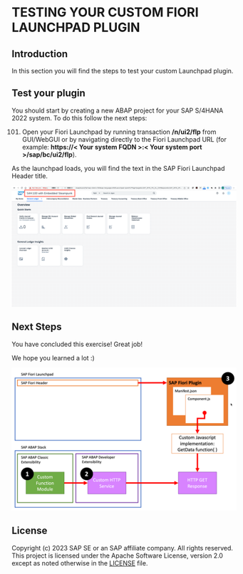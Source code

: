 <!--
SPDX-FileCopyrightText: 2023 Jorge Baltazar <jorge.baltazar@sap.com>

SPDX-License-Identifier: Apache-2.0
-->

# TESTING YOUR CUSTOM FIORI LAUNCHPAD PLUGIN

## Introduction
In this section you will find the steps to test your custom Launchpad plugin.

## Test your plugin
You should start by creating a new ABAP project for your SAP S/4HANA 2022 system. To do this follow the next steps:

101. Open your Fiori Launchpad by running transaction **/n/ui2/flp** from GUI/WebGUI or by navigating directly to the Fiori Launchpad URL (for example: **https://< Your system FQDN >:< Your system port >/sap/bc/ui2/flp**).

  As the launchpad loads, you will find the text in the SAP Fiori Launchpad Header title.

  ![step101](images/step101.png)

## Next Steps
You have concluded this exercise! Great job!

We hope you learned a lot  :)

  ![Development ARchitecture](images/dev_arch.png)

## License
Copyright (c) 2023 SAP SE or an SAP affiliate company. All rights reserved. This project is licensed under the Apache Software License, version 2.0 except as noted otherwise in the [LICENSE](LICENSE) file.
